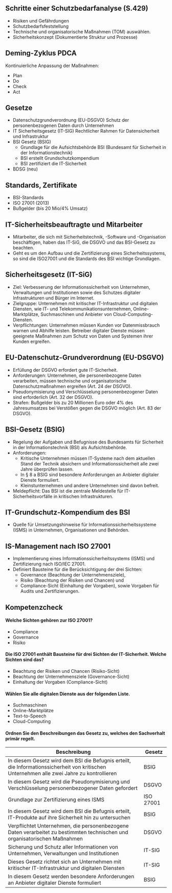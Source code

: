 ## Schritte einer Schutzbedarfanalyse (S.429)

- Risiken und Gefährdungen
- Schutzbedarfsfeststellung
- Technische und organisatorische Maßnahmen (TOM) auswählen.
- Sicherheitskonzept (Dokumentierte Struktur und Prozesse)

## Deming-Zyklus PDCA

Kontinuierliche Anpassung der Maßnahmen:
- Plan
- Do 
- Check
- Act 

## Gesetze

- Datenschutzgrundverordnung (EU-DSGVO)
  Schutz der personenbezogenen Daten durch Unternehmen
- IT Sicherheitsgesetz (IT-SIG)
  Rechtlicher Rahmen für Datensicherheit und Infrastruktur
- BSI Gesetz (BSIG)
	- Grundlage für die Aufsichtsbehörde BSI (Bundesamt für Sicherheit in der Informationstechnik)
	- BSI erstellt Grundschutzkompendium
	- BSI zertifiziert die IT-Sicherheit
- BDSG (neu)

## Standards, Zertifikate

- BSI-Standards
- ISO 27001 (2013)
- Bußgelder (bis 20 Mio/4% Umsatz)

## IT-Sicherheitsbeauftragte und Mitarbeiter

- Mitarbeiter, die sich mit Sicherheitstechnik, -Software und -Organisation beschäftigen, haben das IT-SiG, die DSGVO und das BSI-Gesetz zu beachten.
- Geht es um den Aufbau und die Zertifizierung eines Sicherheitssystems, so sind die ISO27001 und die Standards des BSI wichtige Grundlagen.

## Sicherheitsgesetz (IT-SiG)

- Ziel: Verbesserung der Informationssicherheit von Unternehmen, Verwaltungen und Institutionen sowie des Schutzes digitaler Infrastrukturen und Bürger im Internet.
- Zielgruppe: Unternehmen mit kritischer IT-Infrastruktur und digitalen Diensten, wie IT- und Telekommunikationsunternehmen, Online-Marktplätze, Suchmaschinen und Anbieter von Cloud-Computing-Diensten.
- Verpflichtungen: Unternehmen müssen Kunden vor Datenmissbrauch warnen und Abhilfe leisten. Betreiber digitaler Dienste müssen geeignete Maßnahmen zum Schutz von Daten und Systemen ihrer Kunden ergreifen.

## EU-Datenschutz-Grundverordnung (EU-DSGVO)

- Erfüllung der DSGVO erfordert gute IT-Sicherheit.
- Anforderungen: Unternehmen, die personenbezogene Daten verarbeiten, müssen technische und organisatorische Datenschutzmaßnahmen ergreifen (Art. 24 der DSGVO).
- Pseudonymisierung und Verschlüsselung personenbezogener Daten sind erforderlich (Art. 32 der DSGVO).
- Strafen: Bußgelder bis zu 20 Millionen Euro oder 4% des Jahresumsatzes bei Verstößen gegen die DSGVO möglich (Art. 83 der DSGVO).

## BSI-Gesetz (BSIG)

- Regelung der Aufgaben und Befugnisse des Bundesamts für Sicherheit in der Informationstechnik (BSI) als Aufsichtsbehörde.
- Anforderungen:
	- Kritische Unternehmen müssen IT-Systeme nach dem aktuellen Stand der Technik absichern und Informationssicherheit alle zwei Jahre überprüfen lassen.
	- In § 8 a BSIG sind besondere Anforderungen an Anbieter digitaler Dienste formuliert.
	- Kleinstunternehmen und andere Unternehmen sind davon befreit.
- Meldepflicht: Das BSI ist die zentrale Meldestelle für IT-Sicherheitsvorfälle in kritischen Infrastrukturen.

## IT-Grundschutz-Kompendium des BSI

- Quelle für Umsetzungshinweise für Informationssicherheitssysteme (ISMS) in Unternehmen, Organisationen und Behörden.

## IS-Management nach ISO 27001

- Implementierung eines Informationssicherheitssystems (ISMS) und Zertifizierung nach ISO/IEC 27001.
- Definiert Bausteine für die Berücksichtigung der drei Sichten:
	- Governance (Beachtung der Unternehmensziele),
	- Risiko (Beachtung der Risiken und Chancen) und
	- Compliance-Sicht (Einhaltung der Vorgaben), sowie Vorgaben für Audits und Zertifizierungen.

## Kompetenzcheck

#### Welche Sichten gehören zur ISO 27001?
  - Compliance
  - Governance
  - Risiko

#### Die ISO 27001 enthält Bausteine für drei Sichten der IT-Sicherheit. Welche Sichten sind das?
  - Beachtung der Risiken und Chancen (Risiko-Sicht)
  - Beachtung der Unternehmensziele (Governance-Sicht)
  - Einhaltung der Vorgaben (Compliance-Sicht)

#### Wählen Sie alle digitalen Dienste aus der folgenden Liste.
  - Suchmaschinen
  - Online-Marktplätze
  - Text-to-Speech
  - Cloud-Computing

#### Ordnen Sie den Beschreibungen das Gesetz zu, welches den Sachverhalt primär regelt.

| Beschreibung                                                                                         |  Gesetz  |
|------------------------------------------------------------------------------------------------------|-------------|
| In diesem Gesetz wird dem BSI die Befugnis erteilt, die Informationssicherheit von kritischen Unternehmen alle zwei Jahre zu kontrollieren | BSIG        |
| In diesem Gesetz wird die Pseudonymisierung und Verschlüsselung personenbezogener Daten gefordert     | DSGVO       |
| Grundlage zur Zertifizierung eines ISMS                                                               | ISO 27001   |
| In diesem Gesetz wird dem BSI die Befugnis erteilt, IT-Produkte auf ihre Sicherheit hin zu untersuchen | BSIG        |
| Verpflichtet Unternehmen, die personenbezogene Daten verarbeitet zu bestimmten technischen und organisatorischen Maßnahmen | DSGVO       |
| Sicherung und Schutz aller Informationen von Unternehmen, Verwaltungen und Institutionen              | IT-SIG      |
| Dieses Gesetz richtet sich an Unternehmen mit kritischer IT-Infrastruktur und digitalen Diensten      | IT-SIG      |
| In diesem Gesetz werden besondere Anforderungen an Anbieter digitaler Dienste formuliert               | BSIG        |
